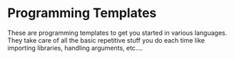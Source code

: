 # Programming Templates
These are programming templates to get you started in various languages.  They take care of all the basic repetitive stuff you do each time like importing libraries, handling arguments, etc....